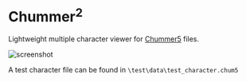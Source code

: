 # Chummer<sup>2</sup>
Lightweight multiple character viewer for [Chummer5](https://github.com/chummer5a/chummer5a) files.

![screenshot](https://i.imgur.com/fbsHdRd.png)

A test character file can be found in ```\test\data\test_character.chum5```
